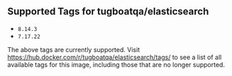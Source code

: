 ## Supported Tags for tugboatqa/elasticsearch

* `8.14.3`
* `7.17.22`

The above tags are currently supported. Visit https://hub.docker.com/r/tugboatqa/elasticsearch/tags/ to see a list of all available tags for this image, including those that are no longer supported.
